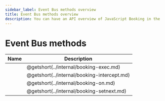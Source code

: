 ```yaml
---
sidebar_label: Event Bus methods overview
title: Event Bus methods overview
description: You can have an API overview of JavaScript Booking in the documentation of the DHTMLX JavaScript Booking library. Browse developer guides and API reference, try out code examples and live demos, and download a free 30-day evaluation version of DHTMLX Booking.
---
```


# Event Bus methods

| Name                                     | Description                                     |
| ---------------------------------------- | ----------------------------------------------- |
| [](../internal/booking-exec.md)      | @getshort(../internal/booking-exec.md)            |
| [](../internal/booking-intercept.md) | @getshort(../internal/booking-intercept.md)       |
| [](../internal/booking-on.md)        | @getshort(../internal/booking-on.md)              |
| [](../internal/booking-setnext.md)   | @getshort(../internal/booking-setnext.md)         |


